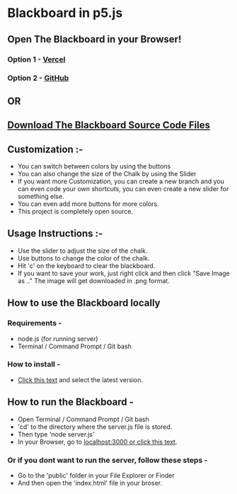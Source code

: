 # Blackboard in p5.js 

## Open The Blackboard in your Browser!
### Option 1 - [Vercel](https://blackboard.vercel.app/)
### Option 2 - [GitHub](https://samyakbambole.github.io/p5.js-Blackboard/public/index.html)

## OR

## [Download The Blackboard Source Code Files](https://github.com/samyakbambole/p5.js-Blackboard/releases)

## Customization :- 
* You can switch between colors by using the buttons 
* You can also change the size of the Chalk by using the Slider 
* If you want more Customization, you can create a new branch and you can even code your own shortcuts, you can even create a new slider for something else.
* You can even add more buttons for more colors.  
* This project is completely open source. 

## Usage Instructions :- 
* Use the slider to adjust the size of the chalk. 
* Use buttons to change the color of the chalk. 
* Hit 'c' on the keyboard to clear the blackboard. 
* If you want to save your work, just right click and then click "Save Image as .." The image will get downloaded in .png format. 

## How to use the Blackboard locally 

### Requirements - 
* node.js (for running server)
* Terminal / Command Prompt / Git bash 

### How to install - 
* [Click this text](https://github.com/samyakbambole/p5.js-Blackboard/releases) and select the latest version. 

## How to run the Blackboard - 
* Open Terminal / Command Prompt / Git bash
* 'cd' to the directory where the server.js file is stored. 
* Then type 'node server.js'
* In your Browser, go to [localhost:3000 or click this text](http://localhost:3000). 

### Or if you dont want to run the server, follow these steps - 
* Go to the 'public' folder in your File Explorer or Finder
* And then open the 'index.html' file in your broser. 